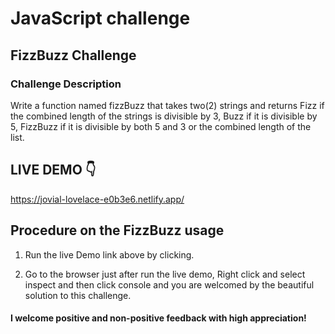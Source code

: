 # JavaScript challenge

## FizzBuzz Challenge

### Challenge Description
Write a function named fizzBuzz that takes two(2) strings  and returns Fizz if the combined length of the strings is divisible by 3,  Buzz if it is divisible by 5, FizzBuzz if it is divisible by both 5 and 3  or the combined length of the list.

## LIVE DEMO 👇
https://jovial-lovelace-e0b3e6.netlify.app/

## Procedure on the FizzBuzz usage
1. Run the live Demo link above by clicking.

2. Go to the browser just after run the live demo, Right click and select inspect and then click console and you are welcomed by the beautiful solution to this challenge. 

#### I welcome positive and non-positive feedback with high appreciation!
